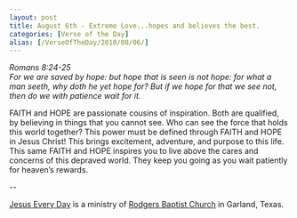 ```yaml
---
layout: post
title: August 6th - Extreme Love...hopes and believes the best.
categories: [Verse of the Day]
alias: [/VerseOfTheDay/2010/08/06/]
---
```


_Romans 8:24-25  
For we are saved by hope: but hope that is seen is not hope: for
what a man seeth, why doth he yet hope for? But if we hope for that
we see not, then do we with patience wait for it._

FAITH and HOPE are passionate cousins of inspiration. Both are
qualified, by believing in things that you cannot see. Who can see
the force that holds this world together? This power must be defined
through FAITH and HOPE in Jesus Christ! This brings excitement,
adventure, and purpose to this life. This same FAITH and HOPE
inspires you to live above the cares and concerns of this depraved
world. They keep you going as you wait patiently for heaven&rsquo;s
rewards.

 --

<a href=http://jesuseveryday.net>Jesus Every Day</a> is a ministry of <a href=http://rodgersbaptist.net>Rodgers Baptist Church</a> in Garland, Texas.
